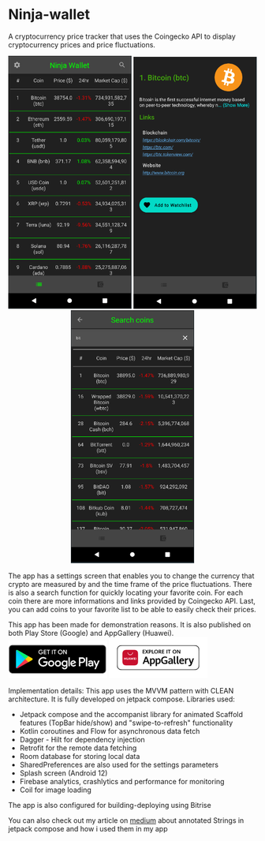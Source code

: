 # Ninja-wallet

A cryptocurrency price tracker that uses the Coingecko API to display cryptocurrency prices and price fluctuations.

<p align="center">
  <img src="app/images/Screenshots/mainScreen.PNG" width="250" title="screenshot1">
  <img src="app/images/Screenshots/detailsScreen.PNG" width="250" title="screenshot2">
  <img src="app/images/Screenshots/searchScreen.PNG" width="250" title="screenshot3">
</p>

The app has a settings screen that enables you to change the currency that crypto are measured by and the time frame of the price fluctuations.
There is also a search function for quickly locating your favorite coin.
For each coin there are more informations and links provided by Coingecko API.
Last, you can add coins to your favorite list to be able to easily check their prices.

This app has been made for demonstration reasons. It is also published on both Play Store (Google) and AppGallery (Huawei).
<a href="https://play.google.com/store/apps/details?id=com.elementalist.ninjawallet"><img src="app/images/PlayStore.png" width="200" ></a>
<a href="https://play.google.com/store/apps/details?id=com.elementalist.ninjawallet"><img src="app/images/AppGallery.png" width="200" ></a>

Implementation details:
This app uses the MVVM pattern with CLEAN architecture. It is fully developed on jetpack compose.
Libraries used:
- Jetpack compose and the accompanist library for animated Scaffold features (TopBar hide/show) and "swipe-to-refresh" functionality
- Kotlin coroutines and Flow for asynchronous data fetch
- Dagger - Hilt for dependency injection
- Retrofit for the remote data fetching
- Room database for storing local data
- SharedPreferences are also used for the settings parameters
- Splash screen (Android 12)
- Firebase analytics, crashlytics and performance for monitoring
- Coil for image loading

The app is also configured for building-deploying using Bitrise

You can also check out my article on [medium](https://medium.com/@elementalistbtg/expandable-and-clickable-text-with-annotated-string-in-jetpack-compose-a49481a55477) about annotated Strings in jetpack compose and how i used them in my app

